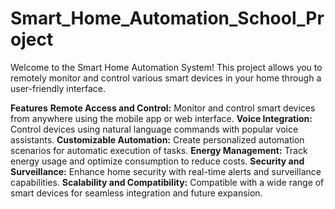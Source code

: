 # Smart_Home_Automation_School_Project

Welcome to the Smart Home Automation System! This project allows you to remotely monitor and control various smart devices in your home through a user-friendly interface.

**Features**
**Remote Access and Control:** Monitor and control smart devices from anywhere using the mobile app or web interface.
**Voice Integration:** Control devices using natural language commands with popular voice assistants.
**Customizable Automation:** Create personalized automation scenarios for automatic execution of tasks.
**Energy Management:** Track energy usage and optimize consumption to reduce costs.
**Security and Surveillance:** Enhance home security with real-time alerts and surveillance capabilities.
**Scalability and Compatibility:** Compatible with a wide range of smart devices for seamless integration and future expansion.


